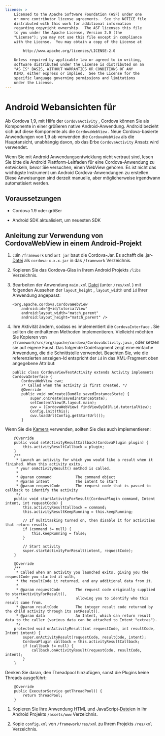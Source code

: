 ```yaml
---
license: >
    Licensed to the Apache Software Foundation (ASF) under one
    or more contributor license agreements.  See the NOTICE file
    distributed with this work for additional information
    regarding copyright ownership.  The ASF licenses this file
    to you under the Apache License, Version 2.0 (the
    "License"); you may not use this file except in compliance
    with the License.  You may obtain a copy of the License at

        http://www.apache.org/licenses/LICENSE-2.0

    Unless required by applicable law or agreed to in writing,
    software distributed under the License is distributed on an
    "AS IS" BASIS, WITHOUT WARRANTIES OR CONDITIONS OF ANY
    KIND, either express or implied.  See the License for the
    specific language governing permissions and limitations
    under the License.
---
```


# Android Webansichten für

Ab Cordova 1,9, mit Hilfe der `CordovaActivity` , Cordova können Sie als Komponente in einer größeren native Android-Anwendung. Android bezieht sich auf diese Komponente als die `CordovaWebView` . Neue Cordova-basierte Anwendungen von 1,9 ab verwenden die `CordovaWebView` als die Hauptansicht, unabhängig davon, ob das Erbe `CordovaActivity` Ansatz wird verwendet.

Wenn Sie mit Android Anwendungsentwicklung nicht vertraut sind, lesen Sie bitte die Android Plattform-Leitfaden für eine Cordova-Anwendung zu entwickeln, bevor Sie versuchen, einen WebView gehören. Es ist nicht das wichtigste Instrument um Android Cordova-Anwendungen zu erstellen. Diese Anweisungen sind derzeit manuelle, aber möglicherweise irgendwann automatisiert werden.

## Voraussetzungen

*   Cordova 1.9 oder größer

*   Android SDK aktualisiert, um neuesten SDK

## Anleitung zur Verwendung von CordovaWebView in einem Android-Projekt

1.  `cd`in `/framework` und `ant jar` baut die Cordova-Jar. Es schafft die .jar-<a href="../../../cordova/file/fileobj/fileobj.html">Datei</a> als `cordova-x.x.x.jar` in das `/framework` Verzeichnis.

2.  Kopieren Sie das Cordova-Glas in Ihrem Android Projekts `/libs` Verzeichnis.

3.  Bearbeiten der Anwendung `main.xml` <a href="../../../cordova/file/fileobj/fileobj.html">Datei</a> (unter `/res/xml` ) mit folgenden Aussehen der `layout_height` , `layout_width` und `id` Ihrer Anwendung angepasst:
    
        <org.apache.cordova.CordovaWebView
            android:id="@+id/tutorialView"
            android:layout_width="match_parent"
            android:layout_height="match_parent" />
        

4.  Ihre Aktivität ändern, sodass es implementiert die `CordovaInterface` . Sie sollten die enthaltenen Methoden implementieren. Vielleicht möchten Sie Kopieren von `/framework/src/org/apache/cordova/CordovaActivity.java` , oder setzen sie auf eigene Faust. Das folgende Codefragment zeigt eine einfache Anwendung, die die Schnittstelle verwendet. Beachten Sie, wie die referenzierten anzeigen-Id entspricht der `id` in das XML-Fragment oben angegebene Attribut:
    
        public class CordovaViewTestActivity extends Activity implements CordovaInterface {
            CordovaWebView cwv;
            /* Called when the activity is first created. */
            @Override
            public void onCreate(Bundle savedInstanceState) {
                super.onCreate(savedInstanceState);
                setContentView(R.layout.main);
                cwv = (CordovaWebView) findViewById(R.id.tutorialView);
                Config.init(this);
                cwv.loadUrl(Config.getStartUrl());
            }
        

Wenn Sie die <a href="../../../cordova/camera/camera.html">Kamera</a> verwenden, sollten Sie dies auch implementieren:

        @Override
        public void setActivityResultCallback(CordovaPlugin plugin) {
            this.activityResultCallback = plugin;
        }
        /**
         * Launch an activity for which you would like a result when it finished. When this activity exits,
         * your onActivityResult() method is called.
         *
         * @param command           The command object
         * @param intent            The intent to start
         * @param requestCode       The request code that is passed to callback to identify the activity
         */
        public void startActivityForResult(CordovaPlugin command, Intent intent, int requestCode) {
            this.activityResultCallback = command;
            this.activityResultKeepRunning = this.keepRunning;
    
            // If multitasking turned on, then disable it for activities that return results
            if (command != null) {
                this.keepRunning = false;
            }
    
            // Start activity
            super.startActivityForResult(intent, requestCode);
        }   
    
        @Override
        /**
         * Called when an activity you launched exits, giving you the requestCode you started it with,
         * the resultCode it returned, and any additional data from it.
         *
         * @param requestCode       The request code originally supplied to startActivityForResult(),
         *                          allowing you to identify who this result came from.
         * @param resultCode        The integer result code returned by the child activity through its setResult().
         * @param data              An Intent, which can return result data to the caller (various data can be attached to Intent "extras").
         */
        protected void onActivityResult(int requestCode, int resultCode, Intent intent) {
            super.onActivityResult(requestCode, resultCode, intent);
            CordovaPlugin callback = this.activityResultCallback;
            if (callback != null) {
                callback.onActivityResult(requestCode, resultCode, intent);
            }
        }
    

Denken Sie daran, den Threadpool hinzufügen, sonst die Plugins keine Threads ausgeführt:

        @Override
        public ExecutorService getThreadPool() {
            return threadPool;
        }
    

1.  Kopieren Sie Ihre Anwendung HTML und JavaScript-<a href="../../../cordova/file/fileobj/fileobj.html">Datei</a>en in Ihr Android Projekts `/assets/www` Verzeichnis.

2.  Kopie `config.xml` von `/framework/res/xml` zu Ihrem Projekts `/res/xml` Verzeichnis.